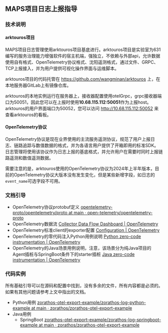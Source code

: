 ## MAPS项目日志上报指导

### 技术说明

#### arktouros项目

MAPS项目日志管理使用arktouros项目基底进行。arktouros项目是实验室为631编写的服务治理能力增强软件的宿主机端，强独立，不依赖与外部api，允许数据使用自有格式、OpenTelemetry协议格式、沈阳遥测格式，通过文件、GRPC、TCP上报接入，并为用户提供可视化操作界面与运维脚本。

arktouros项目的代码托管在 https://github.com/wangminan/arktouros 上，在本地服务器GitLab上有镜像仓库。

arktouros的本地实例运行在服务器上，接收器配置使用otelGrpc，grpc接收器端口为50051，因此您可以在上报时使用**10.68.115.112:50051**作为上报host。arktouros的用户界面端口为50052，您可以访问 http://10.68.115.112:50052 来查看arktouros的看板。

#### OpenTelemetry协议

OpenTelemetry协议是现在业界使用的主流服务遥测协议，规范了用户上报日志、链路追踪与数值数据的格式，并为各语言用户提供了开箱即用的标准SDK。日志管理将使用该协议作为日志上报的基底格式，并允许用户在需要时同时上报链路遥测和数值遥测数据。

需要注意的是，arktouros使用的OpenTelemetry协议为2024年上半年版本，目前的OpenTelemetry协议大版本没有发生变化，但是某些新增字段，如日志的`event_name`可选字段不可用。



### 文档引导

+ OpenTelemetry协议protobuf定义 [opentelemetry-proto/opentelemetry/proto at main · open-telemetry/opentelemetry-proto](https://github.com/open-telemetry/opentelemetry-proto/tree/main/opentelemetry/proto)
+ OpenTelemetry数据流 [Collector Data Flow Dashboard | OpenTelemetry](https://opentelemetry.io/docs/demo/collector-data-flow-dashboard/)
+ OpenTelemetry标准client的exporter配置 [Configuration | OpenTelemetry](https://opentelemetry.io/docs/collector/configuration/#exporters)
+ OpenTelemetry的零代码注入Python用例说明 [Python zero-code instrumentation | OpenTelemetry](https://opentelemetry.io/docs/zero-code/python/)
+ OpenTelemetry的Java场景用例说明，注意，该场景分为纯Java项目的Agent插桩与SpringBoot条件下的starter插桩 [Java zero-code instrumentation | OpenTelemetry](https://opentelemetry.io/docs/zero-code/java/)



### 代码实例

所有基础引导可以在源码和配置中找到，没有多余的文件，所有内容都是必须的。如果有其他问题请参考上文中指出的文档。

+ Python用例  [zorathos-otel-export-example/zorathos-log-python-example at main · zorathos/zorathos-otel-export-example](https://github.com/zorathos/zorathos-otel-export-example/tree/main/zorathos-log-python-example)
+ Java用例
  + SpringBoot [zorathos-otel-export-example/zorathos-log-springboot-example at main · zorathos/zorathos-otel-export-example](https://github.com/zorathos/zorathos-otel-export-example/tree/main/zorathos-log-springboot-example)